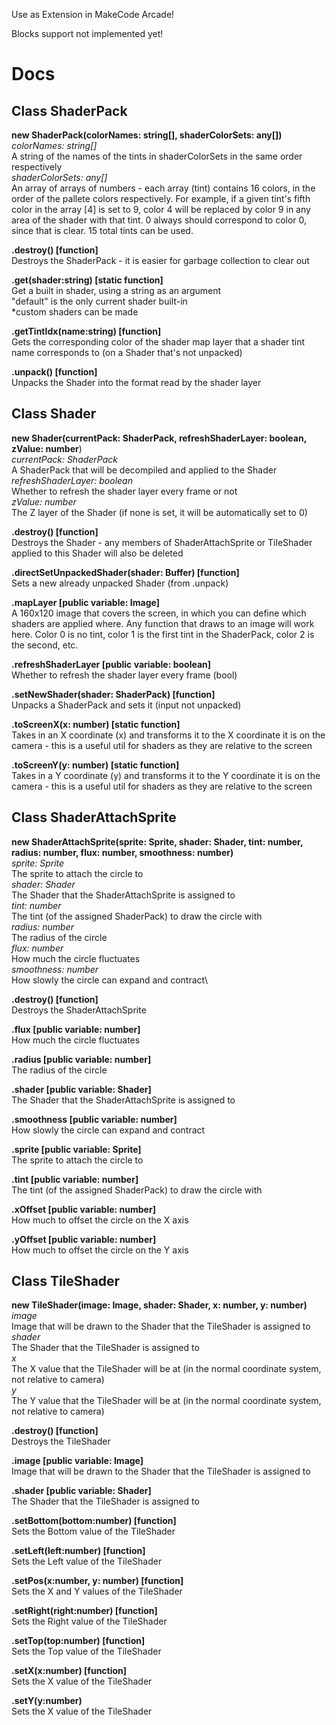 Use as Extension in MakeCode Arcade!

Blocks support not implemented yet!

# Docs

## Class ShaderPack

**new ShaderPack(colorNames: string[], shaderColorSets: any[])**\
_colorNames: string[]_\
A string of the names of the tints in shaderColorSets in the same order respectively\
_shaderColorSets: any[]_\
An array of arrays of numbers - each array (tint) contains 16 colors, in the order of the pallete colors respectively. For example, if a given tint's fifth color in the array [4] is set to 9, color 4 will be replaced by color 9 in any area of the shader with that tint. 0 always should correspond to color 0, since that is clear. 15 total tints can be used.

**.destroy() [function]**\
Destroys the ShaderPack - it is easier for garbage collection to clear out

**.get(shader:string) [static function]**\
Get a built in shader, using a string as an argument\
"default" is the only current shader built-in\
*custom shaders can be made

**.getTintIdx(name:string) [function]**\
Gets the corresponding color of the shader map layer that a shader tint name corresponds to (on a Shader that's not unpacked)

**.unpack() [function]**\
Unpacks the Shader into the format read by the shader layer

## Class Shader

**new Shader(currentPack: ShaderPack, refreshShaderLayer: boolean, zValue: number**)\
_currentPack: ShaderPack_\
A ShaderPack that will be decompiled and applied to the Shader\
_refreshShaderLayer: boolean_\
Whether to refresh the shader layer every frame or not\
_zValue: number_\
The Z layer of the Shader (if none is set, it will be automatically set to 0)

**.destroy() [function]**\
Destroys the Shader - any members of ShaderAttachSprite or TileShader applied to this Shader will also be deleted

**.directSetUnpackedShader(shader: Buffer) [function]**\
Sets a new already unpacked Shader (from .unpack)

**.mapLayer [public variable: Image]**\
A 160x120 image that covers the screen, in which you can define which shaders are applied where. Any function that draws to an image will work here. Color 0 is no tint, color 1 is the first tint in the ShaderPack, color 2 is the second, etc.

**.refreshShaderLayer [public variable: boolean]**\
Whether to refresh the shader layer every frame (bool)

**.setNewShader(shader: ShaderPack) [function]**\
Unpacks a ShaderPack and sets it (input not unpacked)

**.toScreenX(x: number) [static function]**\
Takes in an X coordinate (x) and transforms it to the X coordinate it is on the camera - this is a useful util for shaders as they are relative to the screen

**.toScreenY(y: number) [static function]**\
Takes in a Y coordinate (y) and transforms it to the Y coordinate it is on the camera - this is a useful util for shaders as they are relative to the screen

## Class ShaderAttachSprite

**new ShaderAttachSprite(sprite: Sprite, shader: Shader, tint: number, radius: number, flux: number, smoothness: number)**\
_sprite: Sprite_\
The sprite to attach the circle to\
_shader: Shader_\
The Shader that the ShaderAttachSprite is assigned to\
_tint: number_\
The tint (of the assigned ShaderPack) to draw the circle with\
_radius: number_\
The radius of the circle\
_flux: number_\
How much the circle fluctuates\
_smoothness: number_\
How slowly the circle can expand and contract\

**.destroy() [function]**\
Destroys the ShaderAttachSprite

**.flux [public variable: number]**\
How much the circle fluctuates

**.radius [public variable: number]**\
The radius of the circle

**.shader [public variable: Shader]**\
The Shader that the ShaderAttachSprite is assigned to

**.smoothness [public variable: number]**\
How slowly the circle can expand and contract

**.sprite [public variable: Sprite]**\
The sprite to attach the circle to

**.tint [public variable: number]**\
The tint (of the assigned ShaderPack) to draw the circle with

**.xOffset [public variable: number]**\
How much to offset the circle on the X axis

**.yOffset [public variable: number]**\
How much to offset the circle on the Y axis

## Class TileShader

**new TileShader(image: Image, shader: Shader, x: number, y: number)**\
_image_\
Image that will be drawn to the Shader that the TileShader is assigned to\
_shader_\
The Shader that the TileShader is assigned to\
_x_\
The X value that the TileShader will be at (in the normal coordinate system, not relative to camera)\
_y_\
The Y value that the TileShader will be at (in the normal coordinate system, not relative to camera)

**.destroy() [function]**\
Destroys the TileShader

**.image [public variable: Image]**\
Image that will be drawn to the Shader that the TileShader is assigned to

**.shader [public variable: Shader]**\
The Shader that the TileShader is assigned to

**.setBottom(bottom:number) [function]**\
Sets the Bottom value of the TileShader

**.setLeft(left:number) [function]**\
Sets the Left value of the TileShader

**.setPos(x:number, y: number) [function]**\
Sets the X and Y values of the TileShader

**.setRight(right:number) [function]**\
Sets the Right value of the TileShader

**.setTop(top:number) [function]**\
Sets the Top value of the TileShader

**.setX(x:number) [function]**\
Sets the X value of the TileShader

**.setY(y:number)**\
Sets the X value of the TileShader
